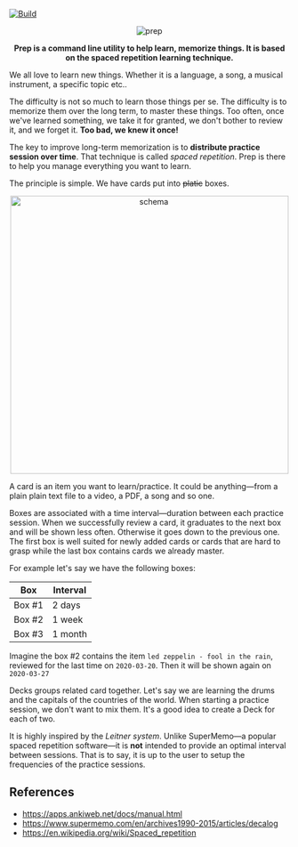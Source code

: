 [![Build](https://github.com/VincentCordobes/prep/workflows/Build/badge.svg)](https://github.com/VincentCordobes/prep/actions?query=workflow%3ABuild)

<p align="center">
<img src="https://user-images.githubusercontent.com/7091110/75851923-1f2d9480-5deb-11ea-96d8-312eef590016.png" alt="prep" />
</p>
<p align="center">
  <strong>Prep is a command line utility to help learn, memorize things. It is based on the spaced repetition learning technique.</strong>
</p>

We all love to learn new things. Whether it is a language, a song, a musical instrument, a specific topic etc..

The difficulty is not so much to learn those things per se. The difficulty is to memorize them over the long term, to master these things.
Too often, once we've learned something, we take it for granted, we don't bother to review it, and we forget it. **Too bad, we knew it once!** 

The key to improve long-term memorization is to **distribute practice session over time**. That technique is called _spaced repetition_. Prep is there to help you manage everything you want to learn. 

The principle is simple. We have cards put into ~~platic~~ boxes.

<p align="center">
<img width="500" src="https://user-images.githubusercontent.com/7091110/77251502-f90f4d80-6c4e-11ea-95fe-8311f1f7a085.png" alt="schema" />
</p>

A card is an item you want to learn/practice. It could be anything—from a plain plain text file to a video, a PDF, a song and so one. 

Boxes are associated with a time interval—duration between each practice session. 
When we successfully review a card, it graduates to the next box and will be shown less often. Otherwise it goes down to the previous one.
The first box is well suited for newly added cards or cards that are hard to grasp while the last box contains cards we already master.


For example let's say we have the following boxes:

| Box    | Interval |
|--------|----------|
| Box #1 | 2 days   |
| Box #2 | 1 week   |
| Box #3 | 1 month |

Imagine the box #2 contains the item `led zeppelin - fool in the rain`, reviewed for the last time on `2020-03-20`. Then it will be shown again on `2020-03-27`



Decks groups related card together. Let's say we are learning the drums and the capitals of the countries of the world. When starting a practice session, we don't want to mix them. It's a good idea to create a Deck for each of two.


It is highly inspired by the _Leitner system_. Unlike SuperMemo—a popular spaced repetition software—it is **not** intended to provide an optimal interval between sessions. That is to say, it is up to the user to setup the frequencies of the practice sessions.






## References
- https://apps.ankiweb.net/docs/manual.html
- https://www.supermemo.com/en/archives1990-2015/articles/decalog
- https://en.wikipedia.org/wiki/Spaced_repetition
